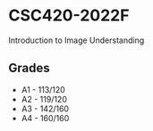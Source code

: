 # CSC420-2022F
Introduction to Image Understanding

## Grades
- A1 - 113/120
- A2 - 119/120
- A3 - 142/160
- A4 - 160/160
